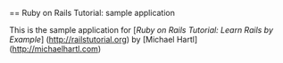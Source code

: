 == Ruby on Rails Tutorial: sample application

This is the sample application for [*Ruby on Rails Tutorial: Learn Rails by Example*] (http://railstutorial.org) by [Michael Hartl] (http://michaelhartl.com)